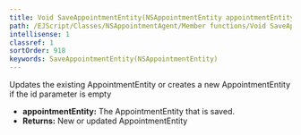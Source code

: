 ```yaml
---
title: Void SaveAppointmentEntity(NSAppointmentEntity appointmentEntity)
path: /EJScript/Classes/NSAppointmentAgent/Member functions/Void SaveAppointmentEntity(NSAppointmentEntity p_0)
intellisense: 1
classref: 1
sortOrder: 918
keywords: SaveAppointmentEntity(NSAppointmentEntity)
---
```



Updates the existing AppointmentEntity or creates a new AppointmentEntity if the id parameter is empty



* **appointmentEntity:** The AppointmentEntity that is saved.
* **Returns:** New or updated AppointmentEntity


